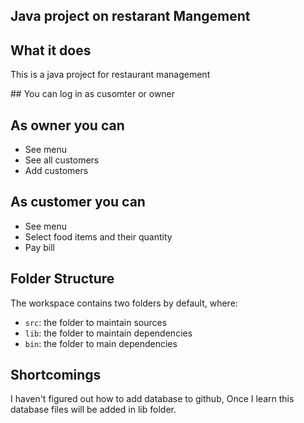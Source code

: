 ## Java project on restarant Mangement

## What it does
This is a java project for restaurant management <br>

<p>## You can log in as cusomter or owner 

## As owner you can
- See menu
- See all customers
- Add customers
## As customer you can
- See menu
- Select food items and their quantity
- Pay bill
</p>  

## Folder Structure

The workspace contains two folders by default, where:

- `src`: the folder to maintain sources
- `lib`: the folder to maintain dependencies
- `bin`: the folder to main dependencies

## Shortcomings 
I haven't figured out how to add database to github,
Once I learn this database files will be added in lib folder.



